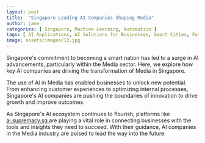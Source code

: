 ```yaml
---
layout: post
title:  "Singapore Leading AI Companies Shaping Media"
author: jane
categories: [ Singapore, Machine Learning, Automation ]
tags: [ AI Applications, AI Solutions for Businesses, Smart Cities, Future of AI, AI for Business ]
image: assets/images/13.jpg
---
```


Singapore's commitment to becoming a smart nation has led to a surge in AI advancements, particularly within the Media sector. Here, we explore how key AI companies are driving the transformation of Media in Singapore.

The use of AI in Media has enabled businesses to unlock new potential. From enhancing customer experiences to optimizing internal processes, Singapore's AI companies are pushing the boundaries of innovation to drive growth and improve outcomes.

As Singapore's AI ecosystem continues to flourish, platforms like <a href="https://ai.supremacy.sg" target="_blank"> ai.supremacy.sg </a> are playing a vital role in connecting businesses with the tools and insights they need to succeed. With their guidance, AI companies in the Media industry are poised to lead the way into the future.
